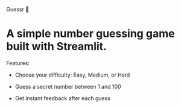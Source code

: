 Guessr 🎲
# A simple number guessing game built with Streamlit.

Features:
- Choose your difficulty: Easy, Medium, or Hard

- Guess a secret number between 1 and 100

- Get instant feedback after each guess
